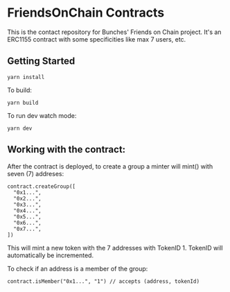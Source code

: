 # FriendsOnChain Contracts

This is the contact repository for Bunches' Friends on Chain project. It's an ERC1155 contract with some specificities like max 7 users, etc.

## Getting Started

`yarn install`

To build:

`yarn build`

To run dev watch mode:

`yarn dev`

## Working with the contract:

After the contract is deployed, to create a group a minter will mint() with seven (7) addreses:

```
contract.createGroup([
  "0x1...",
  "0x2...",
  "0x3...",
  "0x4...",
  "0x5...",
  "0x6...",
  "0x7...",
])
```

This will mint a new token with the 7 addresses with TokenID 1. TokenID will automatically be incremented.

To check if an address is a member of the group:

```
contract.isMember("0x1...", "1") // accepts (address, tokenId)
```
